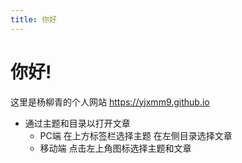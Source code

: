 ```yaml
---
title: 你好
---
```


# 你好!

这里是杨柳青的个人网站 <https://yjxmm9.github.io>

- 通过主题和目录以打开文章
    - PC端 在上方标签栏选择主题 在左侧目录选择文章
    - 移动端 点击左上角图标选择主题和文章
